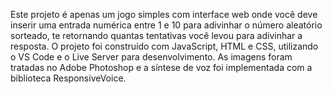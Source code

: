 Este projeto é apenas um jogo simples com interface web onde você deve inserir uma entrada numérica entre 1 e 10 para adivinhar o número aleatório sorteado, te retornando quantas tentativas você levou para adivinhar a resposta. 
O projeto foi construído com JavaScript, HTML e CSS, utilizando o VS Code e o Live Server para desenvolvimento. As imagens foram tratadas no Adobe Photoshop e a síntese de voz foi implementada com a biblioteca ResponsiveVoice.
